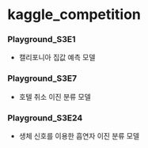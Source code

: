 # kaggle_competition


### Playground_S3E1
  - 캘리포니아 집값 예측 모델

### Playground_S3E7
  - 호텔 취소 이진 분류 모델 

### Playground_S3E24
  - 생체 신호를 이용한 흡연자 이진 분류 모델
